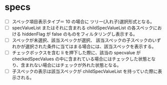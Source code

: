 # specs

- [ ] スペック項目表示タイプ＝ 10 の場合に ツリー(入れ子)選択形式となる。
- [ ] specValueList またはそれに含まれる childSpecValueList の各スペックにおける hiddenFlag が false のものをフィルタリングし表示する。
- [ ] スペックが未選択、該当スペックが選択、 該当スペックの子スペックのいずれかが選択された条件に当てはまる場合には、該当スペックを表示する。
- [ ] チェックボックスを含む li を押下した際に、該当の specvalue が checkedSpecValues の中に含まれている場合にはチェックした状態となり、含まれない場合にはチェックが外れた状態となる。
- [ ] 子スペックの表示は該当スペックが childSpecValueList を持っていた際に表示される。
